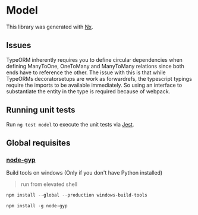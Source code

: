 # Model

This library was generated with [Nx](https://nx.dev).

## Issues

TypeORM inherently requires you to define circular dependencies when defining ManyToOne, OneToMany and ManyToMany relations since both ends have to reference the other. The issue with this is that while TypeORMs decoratorsetups are work as forwardrefs, the typescript typings require the imports to be available immediately. So using an interface to substantiate the entity in the type is required because of webpack.

## Running unit tests

Run `ng test model` to execute the unit tests via [Jest](https://jestjs.io).

## Global requisites

### [node-gyp](https://github.com/nodejs/node-gyp)

Build tools on windows (Only if you don't have Python installed)

> run from elevated shell

```powershell
npm install --global --production windows-build-tools
```

```powershell
npm install -g node-gyp
```

